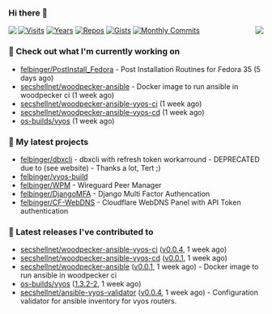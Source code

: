 ### Hi there 👋

<img align="left" src="https://github-readme-stats.vercel.app/api?username=felbinger&theme=dark">
<img align="right" src="https://github-readme-stats.vercel.app/api/top-langs/?username=felbinger&theme=dark">

[![Visits](https://badges.pufler.dev/visits/felbinger/felbinger?style=flat-square&color=black&logo=github)](https://github.com/felbinger)
[![Years](https://badges.pufler.dev/years/felbinger?style=flat-square&color=black&logo=github)](https://github.com/felbinger)
[![Repos](https://badges.pufler.dev/repos/felbinger?style=flat-square&color=black&logo=github)](https://github.com/felbinger?tab=repositories)
[![Gists](https://badges.pufler.dev/gists/felbinger?style=flat-square&color=black&logo=github)](https://gist.github.com/felbinger)
[![Monthly Commits](https://badges.pufler.dev/commits/monthly/felbinger?style=flat-square&color=black&logo=github)](https://github.com/felbinger)

### :construction_worker: Check out what I'm currently working on

- [felbinger/PostInstall_Fedora](https://github.com/felbinger/PostInstall_Fedora) - Post Installation Routines for Fedora 35 (5 days ago)
- [secshellnet/woodpecker-ansible](https://github.com/secshellnet/woodpecker-ansible) - Docker image to run ansible in woodpecker ci (1 week ago)
- [secshellnet/woodpecker-ansible-vyos-ci](https://github.com/secshellnet/woodpecker-ansible-vyos-ci) (1 week ago)
- [secshellnet/woodpecker-ansible-vyos-cd](https://github.com/secshellnet/woodpecker-ansible-vyos-cd) (1 week ago)
- [os-builds/vyos](https://github.com/os-builds/vyos) (1 week ago)

### :seedling: My latest projects

- [felbinger/dbxcli](https://github.com/felbinger/dbxcli) - dbxcli with refresh token workarround - DEPRECATED due to (see website) - Thanks a lot, Tert ;)
- [felbinger/vyos-build](https://github.com/felbinger/vyos-build)
- [felbinger/WPM](https://github.com/felbinger/WPM) - Wireguard Peer Manager
- [felbinger/DjangoMFA](https://github.com/felbinger/DjangoMFA) - Django Multi Factor Authencation
- [felbinger/CF-WebDNS](https://github.com/felbinger/CF-WebDNS) - Cloudflare WebDNS Panel with API Token authentication

### :telescope: Latest releases I've contributed to

- [secshellnet/woodpecker-ansible-vyos-ci](https://github.com/secshellnet/woodpecker-ansible-vyos-ci) ([v0.0.4](https://github.com/secshellnet/woodpecker-ansible-vyos-ci/releases/tag/v0.0.4), 1 week ago)
- [secshellnet/woodpecker-ansible-vyos-cd](https://github.com/secshellnet/woodpecker-ansible-vyos-cd) ([v0.0.1](https://github.com/secshellnet/woodpecker-ansible-vyos-cd/releases/tag/v0.0.1), 1 week ago)
- [secshellnet/woodpecker-ansible](https://github.com/secshellnet/woodpecker-ansible) ([v0.0.1](https://github.com/secshellnet/woodpecker-ansible/releases/tag/v0.0.1), 1 week ago) - Docker image to run ansible in woodpecker ci
- [os-builds/vyos](https://github.com/os-builds/vyos) ([1.3.2-2](https://github.com/os-builds/vyos/releases/tag/1.3.2-2), 1 week ago)
- [secshellnet/ansible-vyos-validator](https://github.com/secshellnet/ansible-vyos-validator) ([v0.0.4](https://github.com/secshellnet/ansible-vyos-validator/releases/tag/v0.0.4), 1 week ago) - Configuration validator for ansible inventory for vyos routers.
